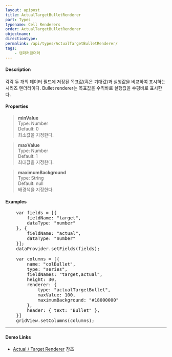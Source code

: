 ```yaml
---
layout: apipost
title: ActualTargetBulletRenderer
part: Types
typename: Cell Renderers
order: ActualTargetBulletRenderer
objectname: 
directiontype: 
permalink: /api/types/ActualTargetBulletRenderer/
tags:
    - 렌더러랜더러
---
```


#### Description

각각 두 개의 데이터 필드에 저장된 목표값(혹은 기대값)과 실행값을 비교하여 표시하는 시리즈 렌더러이다. 
Bullet renderer는 목표값을 수직바로 실행값을 수평바로 표시한다. 

#### Properties

> **minValue**  
> Type: Number  
> Default: 0  
> 최소값을 지정한다.  

> **maxValue**  
> Type: Number  
> Default: 1  
> 최대값을 지정한다.  

> **maximumBackground**  
> Type: String  
> Default: null  
> 배경색을 지정한다.  

#### Examples   

<pre class="prettyprint">
    var fields = [{
        fieldName: "target",
        dataType: "number"
    }, {
        fieldName: "actual",
        dataType: "number"
    }];
    dataProvider.setFields(fields);
    
    var columns = [{
        name: "colBullet",
        type: "series",
        fieldNames: "target,actual",
        height: 30,
        renderer: {
            type: "actualTargetBullet",
            maxValue: 100,
            maximumBackground: "#18000000"
        },
        header: { text: "Bullet" },
    }]
    gridView.setColumns(columns);
</pre>

---

#### Demo Links

* [Actual / Target Renderer](http://demo.realgrid.com/Demo/ActualTargetRenderer) 참조  
